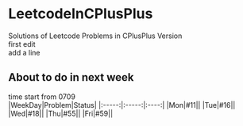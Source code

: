 # LeetcodeInCPlusPlus
Solutions of Leetcode Problems in CPlusPlus Version   
first edit   
add a line
## About to do in next week
time start from 0709   
|WeekDay|Problem|Status|
|:-----:|:-----:|:----:|
|Mon|#11||
|Tue|#16||
|Wed|#18||
|Thu|#55||
|Fri|#59||